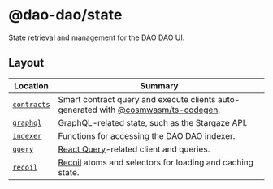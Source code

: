 # @dao-dao/state

State retrieval and management for the DAO DAO UI.

## Layout

| Location                   | Summary                                                                                                                                  |
| -------------------------- | ---------------------------------------------------------------------------------------------------------------------------------------- |
| [`contracts`](./contracts) | Smart contract query and execute clients auto-generated with [@cosmwasm/ts-codegen](https://www.npmjs.com/package/@cosmwasm/ts-codegen). |
| [`graphql`](./graphql)     | GraphQL-related state, such as the Stargaze API.                                                                                         |
| [`indexer`](./indexer)     | Functions for accessing the DAO DAO indexer.                                                                                             |
| [`query`](./query)         | [React Query](https://tanstack.com/query/latest/docs/framework/react/overview)-related client and queries.                               |
| [`recoil`](./recoil)       | [Recoil](https://recoiljs.org/) atoms and selectors for loading and caching state.                                                       |
